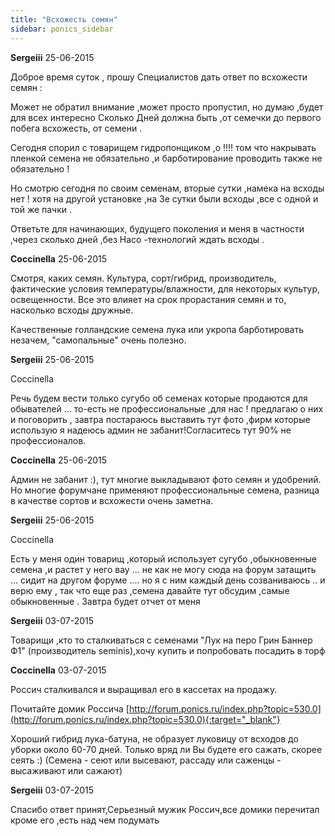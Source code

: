 ```yaml
---
title: "Всхожесть семян"
sidebar: ponics_sidebar
---
```


**Sergeiii** 25-06-2015

Доброе время суток , прошу Специалистов дать ответ по всхожести семян : 

Может не обратил внимание ,может просто пропустил, но думаю ,будет для всех интересно Сколько Дней должна быть ,от семечки до первого побега всхожесть, от семени .

Сегодня спорил с товарищем гидропонщиком ,о !!!! том что накрывать пленкой семена не обязательно ,и барботирование проводить также не обязательно !

Но смотрю сегодня по своим семенам, вторые сутки ,намека на всходы нет ! хотя на другой установке ,на 3е сутки были всходы ,все с одной и той же пачки .

Ответьте для начинающих, будущего поколения и меня в частности ,через сколько дней ,без Насо -технологий ждать всходы .


**Coccinella** 25-06-2015

Смотря, каких семян. Культура, сорт/гибрид, производитель, фактические условия температуры/влажности, для некоторых культур, освещенности. Все это влияет на срок прорастания семян и то, насколько всходы дружные.

Качественные голландские семена лука или укропа барботировать незачем, "самопальные" очень полезно.


**Sergeiii** 25-06-2015

Coccinella

Речь будем вести только сугубо об семенах которые продаются для обывателей ... то-есть не профессиональные ,для нас ! предлагаю о них и поговорить , завтра постараюсь выставить тут фото ,фирм которые использую я надеюсь админ не забанит!Согласитесь тут 90% не профессионалов. 


**Coccinella** 25-06-2015

Админ не забанит :), тут многие выкладывают фото семян и удобрений. Но многие форумчане применяют профессиональные семена, разница в качестве сортов и всхожести очень заметна.


**Sergeiii** 25-06-2015

Coccinella

Есть у меня один товарищ ,который использует сугубо ,обыкновенные семена ,и растет у него вау ... не как не могу сюда на форум затащить ... сидит на другом форуме .... но я с ним каждый день созваниваюсь .. и верю ему , так что еще раз ,семена давайте тут обсудим ,самые обыкновенные . Завтра будет отчет от меня


**Sergeiii** 03-07-2015

Товарищи ,кто то сталкиваться с семенами "Лук на перо Грин Баннер Ф1" (производитель seminis),хочу купить и попробовать посадить в торф 


**Coccinella** 03-07-2015

Россич сталкивался и выращивал его в кассетах на продажу.

Почитайте домик Россича [http://forum.ponics.ru/index.php?topic=530.0](http://forum.ponics.ru/index.php?topic=530.0){:target="_blank"}

Хороший гибрид лука-батуна, не образует луковицу от всходов до уборки около 60-70 дней. Только вряд ли Вы будете его сажать, скорее сеять :) (Семена - сеют или высевают, рассаду или саженцы - высаживают или сажают)


**Sergeiii** 03-07-2015

Спасибо ответ принят,Серьезный мужик Россич,все домики перечитал кроме его ,есть над чем подумать


